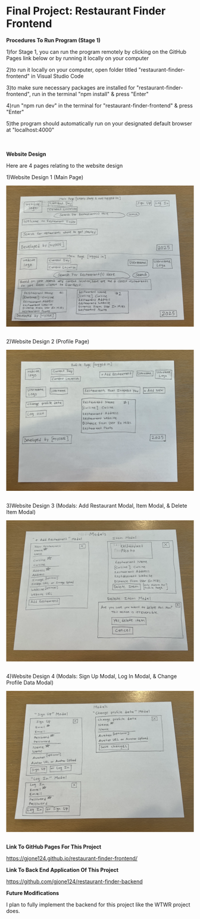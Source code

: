 # Final Project: Restaurant Finder Frontend

**Procedures To Run Program (Stage 1)**

1)for Stage 1, you can run the program remotely by clicking on the GitHub Pages link below or by running it locally on your computer

2)to run it locally on your computer, open folder titled "restaurant-finder-frontend" in Visual Studio Code

3)to make sure necessary packages are installed for "restaurant-finder-frontend", run in the terminal "npm install" & press "Enter"

4)run "npm run dev" in the terminal for "restaurant-finder-frontend" & press "Enter"

5)the program should automatically run on your designated default browser at "localhost:4000"<br><br><br>

**Website Design**

Here are 4 pages relating to the website design

1)Website Design 1 (Main Page)

<div display="flex"><img align="center" alt="Website Design 1" 
src="./src/assets/Website Design 1.svg" /></div><br>

2)Website Design 2 (Profile Page)

<div display="flex"><img align="center" alt="Website Design 2" 
src="./src/assets/Website Design 2.svg" /></div><br>

3)Website Design 3 (Modals: Add Restaurant Modal, Item Modal, & Delete Item Modal)

<div display="flex"><img align="center" alt="Website Design 3" 
src="./src/assets/Website Design 3.svg" /></div><br>

4)Website Design 4 (Modals: Sign Up Modal, Log In Modal, & Change Profile Data Modal)

<div display="flex"><img align="center" alt="Website Design 4" 
src="./src/assets/Website Design 4.svg" /></div><br>

**Link To GitHub Pages For This Project**

https://gjone124.github.io/restaurant-finder-frontend/

**Link To Back End Application Of This Project**

https://github.com/gjone124/restaurant-finder-backend

**Future Modifications**

I plan to fully implement the backend for this project like the WTWR project does.